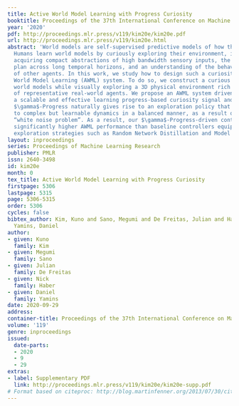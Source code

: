 ```yaml
---
title: Active World Model Learning with Progress Curiosity
booktitle: Proceedings of the 37th International Conference on Machine Learning
year: '2020'
pdf: http://proceedings.mlr.press/v119/kim20e/kim20e.pdf
url: http://proceedings.mlr.press/v119/kim20e.html
abstract: 'World models are self-supervised predictive models of how the world evolves.
  Humans learn world models by curiously exploring their environment, in the process
  acquiring compact abstractions of high bandwidth sensory inputs, the ability to
  plan across long temporal horizons, and an understanding of the behavioral patterns
  of other agents. In this work, we study how to design such a curiosity-driven Active
  World Model Learning (AWML) system. To do so, we construct a curious agent building
  world models while visually exploring a 3D physical environment rich with distillations
  of representative real-world agents. We propose an AWML system driven by $\gamma$-Progress:
  a scalable and effective learning progress-based curiosity signal and show that
  $\gamma$-Progress naturally gives rise to an exploration policy that directs attention
  to complex but learnable dynamics in a balanced manner, as a result overcoming the
  “white noise problem”. As a result, our $\gamma$-Progress-driven controller achieves
  significantly higher AWML performance than baseline controllers equipped with state-of-the-art
  exploration strategies such as Random Network Distillation and Model Disagreement.'
layout: inproceedings
series: Proceedings of Machine Learning Research
publisher: PMLR
issn: 2640-3498
id: kim20e
month: 0
tex_title: Active World Model Learning with Progress Curiosity
firstpage: 5306
lastpage: 5315
page: 5306-5315
order: 5306
cycles: false
bibtex_author: Kim, Kuno and Sano, Megumi and De Freitas, Julian and Haber, Nick and
  Yamins, Daniel
author:
- given: Kuno
  family: Kim
- given: Megumi
  family: Sano
- given: Julian
  family: De Freitas
- given: Nick
  family: Haber
- given: Daniel
  family: Yamins
date: 2020-09-29
address: 
container-title: Proceedings of the 37th International Conference on Machine Learning
volume: '119'
genre: inproceedings
issued:
  date-parts:
  - 2020
  - 9
  - 29
extras:
- label: Supplementary PDF
  link: http://proceedings.mlr.press/v119/kim20e/kim20e-supp.pdf
# Format based on citeproc: http://blog.martinfenner.org/2013/07/30/citeproc-yaml-for-bibliographies/
---
```

